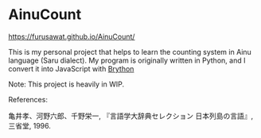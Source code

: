 # AinuCount

https://furusawat.github.io/AinuCount/

This is my personal project that helps to learn the counting system in Ainu language (Saru dialect).
My program is originally written in Python, and I convert it into JavaScript with [Brython](https://brython.info/)

Note: This project is heavily in WIP.


References:

亀井孝、河野六郎、千野栄一, 『言語学大辞典セレクション 日本列島の言語』, 三省堂, 1996.
